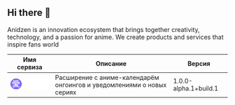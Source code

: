 ## Hi there 👋

Anidzen is an innovation ecosystem that brings together creativity, technology, and a passion for anime. We create products and services that inspire fans world

| **Имя сервиза**                        | **Описание**                                                         | **Версия**                                                 |
|----------------------------------------|----------------------------------------------------------------------|------------------------------------------------------------|
|  <img src="https://github.com/Anidzen-app/Design-assets/blob/main/aira/AIRA_LOGO.png?raw=true" alt="Aira" style="width: 150px;"> | Расширение с аниме-календарём онгоингов и уведомлениями о новых сериях  | 1.0.0-alpha.1+build.1 |

